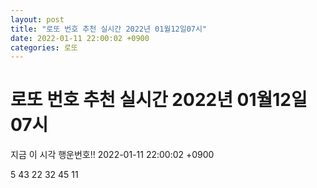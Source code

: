 ```yaml
---
layout: post
title: "로또 번호 추천 실시간 2022년 01월12일07시"
date: 2022-01-11 22:00:02 +0900
categories: 로또
---
```


# 로또 번호 추천 실시간 2022년 01월12일07시

지금 이 시각 행운번호!! 2022-01-11 22:00:02 +0900

 5  43  22  32  45  11 

